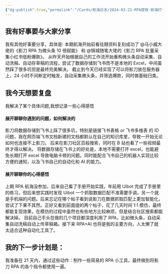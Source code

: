 ```yaml
---
{"dg-publish":true,"permalink":"/Cards/航海日志/2024-03-21-RPA提效-航海打卡/","created":"2024-04-10","updated":"2024-04-10"}
---
```


## 我有好事要与大家分享
我有其他好事要分享，具体是: 本期航海开始前看往期资料复刻成功了 @马小威大佬的《影刀 RPA 为微头条 10 倍赋能》 和 @锦城随笔大佬的《影刀 RPA 批量采集小红书低粉爆款》。 从昨天开始根据自己的工作流开始重构微头条自动采集、自动洗稿、自动存草稿的流程，尝试了数据存储到飞书而不是本地的 Excel，中间虽然踩了很多坑但是最终完美解决。 截止到今天已经实现了可以将影刀放在服务器上，24 小时不间断定时触发，自动采集微头条，并筛选爆款，同时做基础归类。 

## 我今天想要复盘 
我解决了某个具体问题,我想记录一些心得感悟 

#### 展开聊聊你遇到的问题，如何解决的
影刀将数据存储到飞书上踩了很多坑，特别是链接飞书表格 or 飞书多维表 的 ID 问题，我在网页端飞书文档新建的文档都默认在自己的知识库里，导致一开始无论如何也连接不上影刀。 后来在影刀社区百般搜索，同时在 B 站也看了一些视频最终才得以解决。 将数据存储在飞书上的好处是，本地不需要打开 excel，也能避免长期打开 excel 导致电脑卡顿的问题。同时能配合飞书自己的机器人实现比较方便的通知，以及飞书自己的自动化和 AI 的能力。 

#### 展开聊聊你的心得感悟
上期 RPA 航海没参加，后来自己看了手册开始实践，年前用 Uibot 完成了手册里的练习，但后来想实践时发现 Uibot 一个抓取数据匹配不准需要手调，另一个就是手机端的问题。后来忘记在哪个帖子看到说影刀在数据抓取匹配上更加智能化，尝试了下果不其然。正好又看到前面提的两个帖子，花了几天时间 1:1 模仿，最终都能复现效果，在模仿的过程中虽然也有些地方比较麻烦，但是结合社区搜索都能解决掉。 目前自己手头在做的几个项目都深度利用了 RPA，比如微头条，自动采集自动洗稿自动上传草稿箱。接下来 RPA+AI 也将是我的主要方向，人太懒了就太适合这种自动化工具了。 
## 我的下一步计划是：
我准备在 21 天内，通过这些动作：制作一些简易的 RPA 小工具，最终做到将影刀 RPA 的各个指令都使用一遍。